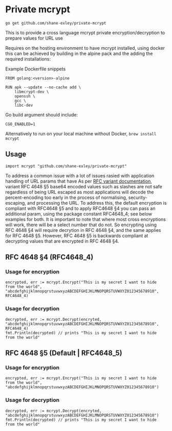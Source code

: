 # Private mcrypt

`go get github.com/shane-exley/private-mcrypt`

This is to provide a cross language mcrypt private encryption/decryption to prepare values for URL use

Requires on the hosting environment to have mcrypt installed, using docker this can be achieved by building in the alpine pack and the adding the required installations:

Example Dockerfile snippets
```
FROM golang:<version>-alpine

RUN apk --update --no-cache add \
    libmcrypt-dev \
    openssh \
    gcc \
    libc-dev
```
Go build argument should include:
```
CGO_ENABLED=1
```

Alternatively to run on your local machine without Docker, `brew install mcrypt`

## Usage

```
import mcrypt "github.com/shane-exley/private-mcrypt"
```

To address a common issue with a lot of issues rasied with application handling of URL params that have
As per [RFC variant documentation](https://en.wikipedia.org/wiki/Base64#Variants_summary_table), variant RFC 4648 §5 base64 encoded values such as slashes are not safe regardless of being URL escaped as most applications will decode the percent-encoding too early in the process of normalising, security-escaping, and processing the URL. To address this, the default encryption is compliant with RFC4648 §5 and to apply RFC4648 §4 you can pass an additional param, using the package constant RFC4648_4; see below examples for both. It is important to note that where most cross encryptions will work, there will be a select number that do not. So encrypting using RFC 4648 §4 will require decrytion in RFC 4648 §4, and the same applies for RFC 4648 §5. However, RFC 4648 §5 is backwards compliant at decrypting values that are encrypted in RFC 4648 §4.

## RFC 4648 §4 (RFC4648_4)

### Usage for encryption

```
encrypted, err := mcrypt.Encrypt("This is my secret I want to hide from the world", "abcdefghijklmnopqrstuvwxyzABCDEFGHIJKLMNOPQRSTUVWXYZ012345678910", RFC4648_4)
```

### Usage for decryption

```
decrypted, err := mcrypt.Decrypt(encryted, "abcdefghijklmnopqrstuvwxyzABCDEFGHIJKLMNOPQRSTUVWXYZ012345678910", RFC4648_4)
fmt.Println(decrypted) // prints "This is my secret I want to hide from the world"
```

## RFC 4648 §5 (Default | RFC4648_5)

### Usage for encryption

```
encrypted, err := mcrypt.Encrypt("This is my secret I want to hide from the world", "abcdefghijklmnopqrstuvwxyzABCDEFGHIJKLMNOPQRSTUVWXYZ012345678910")
```

### Usage for decryption

```
decrypted, err := mcrypt.Decrypt(encryted, "abcdefghijklmnopqrstuvwxyzABCDEFGHIJKLMNOPQRSTUVWXYZ012345678910")
fmt.Println(decrypted) // prints "This is my secret I want to hide from the world"
```

